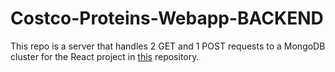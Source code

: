 # Costco-Proteins-Webapp-BACKEND

This repo is a server that handles 2 GET and 1 POST requests to a MongoDB cluster for the React project in [this](https://github.com/cassgtz/Costco-Proteins-Webapp.git) repository. 
